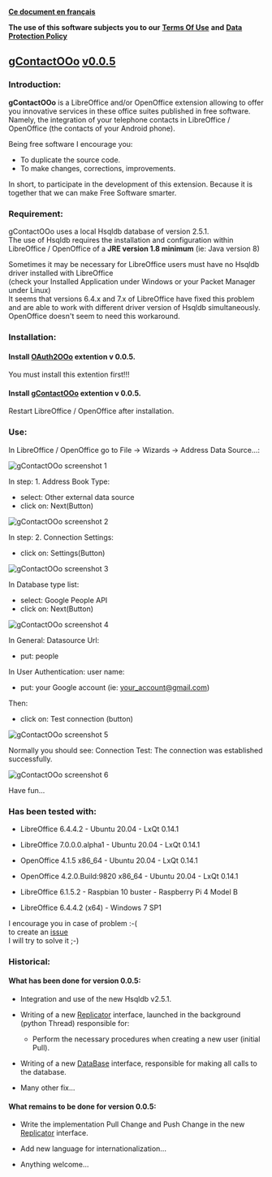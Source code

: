 [**Ce document en français**](https://prrvchr.github.io/gContactOOo/README_fr)

**The use of this software subjects you to our** [**Terms Of Use**](https://prrvchr.github.io/gContactOOo/gContactOOo/registration/TermsOfUse_en) **and** [**Data Protection Policy**](https://prrvchr.github.io/gContactOOo/gContactOOo/registration/PrivacyPolicy_en)

## [gContactOOo](https://github.com/prrvchr/gContactOOo) [v0.0.5](https://prrvchr.github.io/gContactOOo#historical)

### Introduction:

**gContactOOo** is a LibreOffice and/or OpenOffice extension allowing to offer you innovative services in these office suites published in free software.  
Namely, the integration of your telephone contacts in LibreOffice / OpenOffice (the contacts of your Android phone).

Being free software I encourage you:
- To duplicate the source code.
- To make changes, corrections, improvements.

In short, to participate in the development of this extension.
Because it is together that we can make Free Software smarter.

### Requirement:

gContactOOo uses a local Hsqldb database of version 2.5.1.  
The use of Hsqldb requires the installation and configuration within  
LibreOffice / OpenOffice of a **JRE version 1.8 minimum** (ie: Java version 8)

Sometimes it may be necessary for LibreOffice users must have no Hsqldb driver installed with LibreOffice  
(check your Installed Application under Windows or your Packet Manager under Linux)  
It seems that versions 6.4.x and 7.x of LibreOffice have fixed this problem and are able to work with different driver version of Hsqldb simultaneously.  
OpenOffice doesn't seem to need this workaround.

### Installation:

#### Install [OAuth2OOo](https://github.com/prrvchr/OAuth2OOo/raw/master/OAuth2OOo.oxt) extention v 0.0.5.

You must install this extention first!!!

#### Install [gContactOOo](https://github.com/prrvchr/gContactOOo/raw/master/gContactOOo.oxt) extention v 0.0.5.

Restart LibreOffice / OpenOffice after installation.

### Use:

In LibreOffice / OpenOffice go to File -> Wizards -> Address Data Source...:

![gContactOOo screenshot 1](gContactOOo-1.png)

In step: 1. Address Book Type:
- select: Other external data source
- click on: Next(Button)

![gContactOOo screenshot 2](gContactOOo-2.png)

In step: 2. Connection Settings:
- click on: Settings(Button)

![gContactOOo screenshot 3](gContactOOo-3.png)

In Database type list:
- select: Google People API
- click on: Next(Button)

![gContactOOo screenshot 4](gContactOOo-4.png)

In General: Datasource Url:
- put: people

In User Authentication: user name:
- put: your Google account (ie: your_account@gmail.com)

Then:
- click on: Test connection (button)

![gContactOOo screenshot 5](gContactOOo-5.png)

Normally you should see: Connection Test: The connection was established successfully.

![gContactOOo screenshot 6](gContactOOo-6.png)

Have fun...

### Has been tested with:

* LibreOffice 6.4.4.2 - Ubuntu 20.04 -  LxQt 0.14.1

* LibreOffice 7.0.0.0.alpha1 - Ubuntu 20.04 -  LxQt 0.14.1

* OpenOffice 4.1.5 x86_64 - Ubuntu 20.04 - LxQt 0.14.1

* OpenOffice 4.2.0.Build:9820 x86_64 - Ubuntu 20.04 - LxQt 0.14.1

* LibreOffice 6.1.5.2 - Raspbian 10 buster - Raspberry Pi 4 Model B

* LibreOffice 6.4.4.2 (x64) - Windows 7 SP1

I encourage you in case of problem :-(  
to create an [issue](https://github.com/prrvchr/gContactOOo/issues/new)  
I will try to solve it ;-)

### Historical:

#### What has been done for version 0.0.5:

- Integration and use of the new Hsqldb v2.5.1.

- Writing of a new [Replicator](https://github.com/prrvchr/gContactOOo/blob/master/CloudContactOOo/python/cloudcontact/replicator.py) interface, launched in the background (python Thread) responsible for:

    - Perform the necessary procedures when creating a new user (initial Pull).

- Writing of a new [DataBase](https://github.com/prrvchr/gContactOOo/blob/master/CloudContactOOo/python/cloudcontact/database.py) interface, responsible for making all calls to the database.

- Many other fix...

#### What remains to be done for version 0.0.5:

- Write the implementation Pull Change and Push Change in the new [Replicator](https://github.com/prrvchr/gContactOOo/blob/master/CloudContactOOo/python/cloudcontact/replicator.py) interface.

- Add new language for internationalization...

- Anything welcome...
